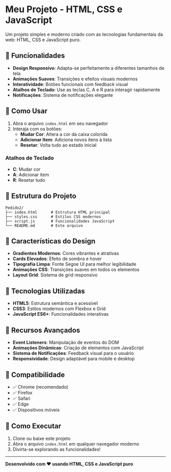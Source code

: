 # Meu Projeto - HTML, CSS e JavaScript

Um projeto simples e moderno criado com as tecnologias fundamentais da web: HTML, CSS e JavaScript puro.

## 🚀 Funcionalidades

- **Design Responsivo**: Adapta-se perfeitamente a diferentes tamanhos de tela
- **Animações Suaves**: Transições e efeitos visuais modernos
- **Interatividade**: Botões funcionais com feedback visual
- **Atalhos de Teclado**: Use as teclas C, A e R para interagir rapidamente
- **Notificações**: Sistema de notificações elegante

## 🎯 Como Usar

1. Abra o arquivo `index.html` em seu navegador
2. Interaja com os botões:
   - **Mudar Cor**: Altera a cor da caixa colorida
   - **Adicionar Item**: Adiciona novos itens à lista
   - **Resetar**: Volta tudo ao estado inicial

### Atalhos de Teclado

- **C**: Mudar cor
- **A**: Adicionar item
- **R**: Resetar tudo

## 📁 Estrutura do Projeto

```
Pedido2/
├── index.html      # Estrutura HTML principal
├── styles.css      # Estilos CSS modernos
├── script.js       # Funcionalidades JavaScript
└── README.md       # Este arquivo
```

## 🎨 Características do Design

- **Gradientes Modernos**: Cores vibrantes e atrativas
- **Cards Elevados**: Efeito de sombra e hover
- **Tipografia Limpa**: Fonte Segoe UI para melhor legibilidade
- **Animações CSS**: Transições suaves em todos os elementos
- **Layout Grid**: Sistema de grid responsivo

## 🔧 Tecnologias Utilizadas

- **HTML5**: Estrutura semântica e acessível
- **CSS3**: Estilos modernos com Flexbox e Grid
- **JavaScript ES6+**: Funcionalidades interativas

## 🌟 Recursos Avançados

- **Event Listeners**: Manipulação de eventos do DOM
- **Animações Dinâmicas**: Criação de elementos com JavaScript
- **Sistema de Notificações**: Feedback visual para o usuário
- **Responsividade**: Design adaptável para mobile e desktop

## 📱 Compatibilidade

- ✅ Chrome (recomendado)
- ✅ Firefox
- ✅ Safari
- ✅ Edge
- ✅ Dispositivos móveis

## 🚀 Como Executar

1. Clone ou baixe este projeto
2. Abra o arquivo `index.html` em qualquer navegador moderno
3. Divirta-se explorando as funcionalidades!

---

**Desenvolvido com ❤️ usando HTML, CSS e JavaScript puro**
